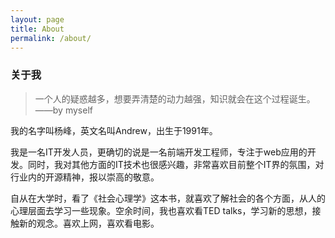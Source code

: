 ```yaml
---
layout: page
title: About
permalink: /about/
---
```


### 关于我
> 一个人的疑惑越多，想要弄清楚的动力越强，知识就会在这个过程诞生。 ——by myself

我的名字叫杨峰，英文名叫Andrew，出生于1991年。

我是一名IT开发人员，更确切的说是一名前端开发工程师，专注于web应用的开发。同时，我对其他方面的IT技术也很感兴趣，非常喜欢目前整个IT界的氛围，对行业内的开源精神，报以崇高的敬意。

自从在大学时，看了《社会心理学》这本书，就喜欢了解社会的各个方面，从人的心理层面去学习一些现象。空余时间，我也喜欢看TED talks，学习新的思想，接触新的观念。喜欢上网，喜欢看电影。
